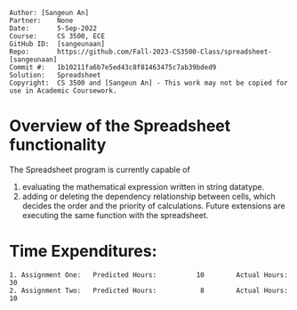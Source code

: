 ```
Author: [Sangeun An]    
Partner:    None
Date:       5-Sep-2022
Course:     CS 3500, ECE
GitHub ID:  [sangeunaan]
Repo:       https://github.com/Fall-2023-CS3500-Class/spreadsheet-[sangeunaan]
Commit #:   1b10211fa6b7e5ed43c8f81463475c7ab39bded9
Solution:   Spreadsheet
Copyright:  CS 3500 and [Sangeun An] - This work may not be copied for use in Academic Coursework.
```

# Overview of the Spreadsheet functionality

The Spreadsheet program is currently capable of 
1) evaluating the mathematical expression written in string datatype.
2) adding or deleting the dependency relationship between cells, which decides the order and the priority of calculations.
Future extensions are executing the same function with the spreadsheet.

# Time Expenditures:

    1. Assignment One:   Predicted Hours:          10        Actual Hours:       30
    2. Assignment Two:   Predicted Hours:           8        Actual Hours:       10